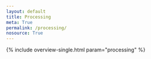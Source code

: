 ```yaml
---
layout: default
title: Processing
meta: True
permalink: /processing/
nosource: True
---
```


{% include overview-single.html param="processing" %}
